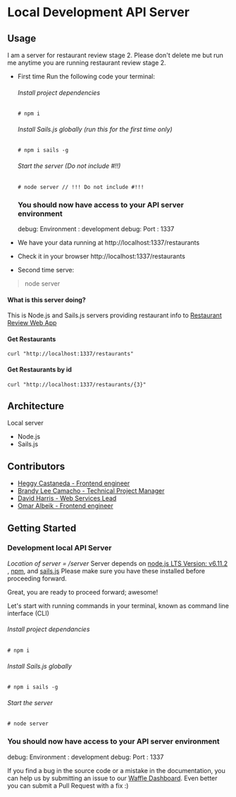 # Local Development API Server
## Usage
I am a server for restaurant review stage 2.  Please don't delete me but run me anytime you are 
running restaurant review stage 2.

  * First time Run the following code your terminal:    
    ###### Install project dependencies
    ```Install project dependencies [don't copy the # hashtag, it is just the indication that this is a code you need to put inside of terminal, run this for the first time only]
    # npm i
    ```
    ###### Install Sails.js globally (run this for the first time only)
    ```Install sails global
    # npm i sails -g
    ```
    ###### Start the server (Do not include #!!)
    ```Start server
    # node server // !!! Do not include #!!!
    ```
    ### You should now have access to your API server environment
    debug: Environment : development
    debug: Port        : 1337

  * We have your data running at http://localhost:1337/restaurants 
  * Check it in your browser
    http://localhost:1337/restaurants
    
 * Second time serve:
  > node server

#### What is this server doing?
This is Node.js and Sails.js servers providing restaurant info to [Restaurant Review Web App](https://github.com/heggy231/mws-restaurant-review)
#### Get Restaurants
```
curl "http://localhost:1337/restaurants"
```
#### Get Restaurants by id
````
curl "http://localhost:1337/restaurants/{3}"
````

## Architecture
Local server
- Node.js
- Sails.js

## Contributors

- [Heggy Castaneda - Frontend engineer](mailto:heggyy@gmail.com)
- [Brandy Lee Camacho - Technical Project Manager](mailto:brandy.camacho@udacity.com)
- [David Harris - Web Services Lead](mailto:david.harris@udacity.com)
- [Omar Albeik - Frontend engineer](mailto:omaralbeik@gmail.com)

## Getting Started

### Development local API Server
_Location of server = /server_
Server depends on [node.js LTS Version: v6.11.2 ](https://nodejs.org/en/download/), [npm](https://www.npmjs.com/get-npm), and [sails.js](http://sailsjs.com/)
Please make sure you have these installed before proceeding forward.

Great, you are ready to proceed forward; awesome!

Let's start with running commands in your terminal, known as command line interface (CLI)

###### Install project dependancies
```Install project dependancies
# npm i
```
###### Install Sails.js globally
```Install sails global
# npm i sails -g
```
###### Start the server
```Start server
# node server
```
### You should now have access to your API server environment
debug: Environment : development
debug: Port        : 1337


If you find a bug in the source code or a mistake in the documentation, you can help us by
submitting an issue to our [Waffle Dashboard](https://waffle.io/udacity/mwnd-issues). Even better you can submit a Pull Request with a fix :)
